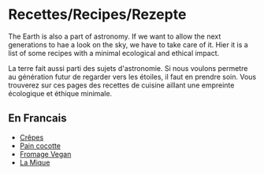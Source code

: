 # Recettes/Recipes/Rezepte

The Earth is also a part of astronomy. If we want to allow the next generations to hae a look on the sky, we have to take care of it.
Hier it is a list of some recipes with a minimal ecological and ethical impact.

La terre fait aussi parti des sujets d'astronomie. Si nous voulons permetre au génération futur de regarder vers les étoiles, il faut en prendre soin.
Vous trouverez sur ces pages des recettes de cuisine aillant une empreinte écologique et éthique minimale.

## En Francais
- [Crêpes](Crepes/Crepes_fr.md)
- [Pain cocotte](pot_bread/pot_bread_fr.md)
- [Fromage Vegan](Vegan_Cheese/Vegan_Cheese_fr.md)
- [La Mique](mique/mique_fr.md)


